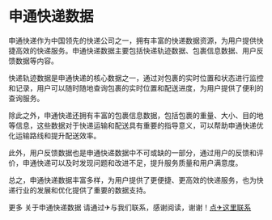 # 申通快递数据

申通快递作为中国领先的快递公司之一，拥有丰富的快递数据资源，为用户提供快捷高效的快递服务。申通快递数据主要包括快递轨迹数据、包裹信息数据、用户反馈数据等内容。

快递轨迹数据是申通快递的核心数据之一，通过对包裹的实时位置和状态进行监控和记录，用户可以随时随地查询包裹的实时位置和配送进度，为用户提供了便利的查询服务。

除此之外，申通快递还拥有丰富的包裹信息数据，包括包裹的重量、大小、目的地等信息，这些数据对于快递运输和配送具有重要的指导意义，可以帮助申通快递优化运输路线和提升配送效率。

此外，用户反馈数据也是申通快递数据中不可或缺的一部分，通过用户的反馈和评价，申通快递可以及时发现问题和改进不足，提升服务质量和用户满意度。

总之，申通快递数据丰富多样，为用户提供了更便捷、更高效的快递服务，也为快递行业的发展和优化提供了重要的数据支持。

更多 关于申通快递数据 请通过✈与我们联系，感谢阅读，谢谢！[点✈这里联系](https://c.k02.cc)